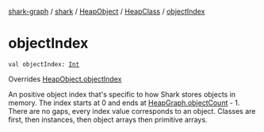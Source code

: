 [shark-graph](../../../index.md) / [shark](../../index.md) / [HeapObject](../index.md) / [HeapClass](index.md) / [objectIndex](./object-index.md)

# objectIndex

`val objectIndex: `[`Int`](https://kotlinlang.org/api/latest/jvm/stdlib/kotlin/-int/index.html)

Overrides [HeapObject.objectIndex](../object-index.md)

An positive object index that's specific to how Shark stores objects in memory.
The index starts at 0 and ends at [HeapGraph.objectCount](../../-heap-graph/object-count.md) - 1. There are no gaps, every index
value corresponds to an object. Classes are first, then instances, then object arrays then
primitive arrays.

